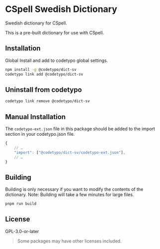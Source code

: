 # CSpell Swedish Dictionary

Swedish dictionary for CSpell.

This is a pre-built dictionary for use with CSpell.

## Installation

Global Install and add to codetypo global settings.

```sh
npm install -g @codetypo/dict-sv
codetypo link add @codetypo/dict-sv
```

## Uninstall from codetypo

```sh
codetypo link remove @codetypo/dict-sv
```

## Manual Installation

The `codetypo-ext.json` file in this package should be added to the import section in your codetypo.json file.

```javascript
{
    // …
    "import": ["@codetypo/dict-sv/codetypo-ext.json"],
    // …
}
```

## Building

Building is only necessary if you want to modify the contents of the dictionary. Note: Building will take a few minutes for large files.

```sh
pnpm run build
```

## License

GPL-3.0-or-later

> Some packages may have other licenses included.

